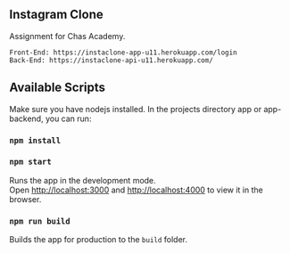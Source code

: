 ## Instagram Clone

Assignment for Chas Academy.
```
Front-End: https://instaclone-app-u11.herokuapp.com/login
Back-End: https://instaclone-api-u11.herokuapp.com/
```
## Available Scripts

Make sure you have nodejs installed.
In the projects directory app or app-backend, you can run:

### `npm install`

### `npm start`

Runs the app in the development mode.<br />
Open [http://localhost:3000](http://localhost:3000) and [http://localhost:4000](http://localhost:4000) to view it in the browser.

### `npm run build`

Builds the app for production to the `build` folder.<br />
